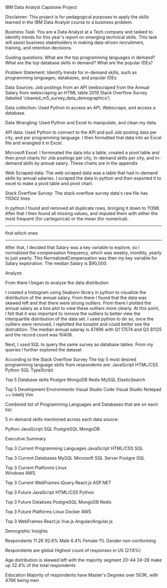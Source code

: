 IBM Data Analyst Capstone Project

Disclaimer:
  This project is for pedagogical purposes to apply the skills learned in the IBM Data Analyst course to a business problem.


Business Task:
  You are a Data Analyst at a Tech company and tasked to identify trends for this year's report on emerging technical skills. This task will assist business stakeholders in making data-driven recruitment, training, and     retention decisions.

Guiding questions:
	What are the top programming languages in demand?
	What are the top database skills in demand?
	What are the popular IDEs?

Problem Statement:
	Identify trends for in-demand skills, such as programming languages, databases, and popular IDEs.

Data Sources:
  Job postings from an API (webscraped from the 
  Annual Salary from webscraping an HTML table
  2019 Stack Overflow Survey (labeled 'cleaned_m5_survey_data_demographics')

Data collection:
  Used Python to access an API, Webscrape, and access a database.

Data Wrangling:
  Used Python and Excel to manipulate, and clean my data.

API data:
	Used Python to connect to the API and pull Job posting data per city, and per programming language. I then formatted that data into an Excel file and wrangled it in Excel.

Microsoft Excel:
  I formmated the data into a table, created a pivot table and then pivot charts for Job postings per city, In-demand skills per city, and in-demand skills by annual salary. These charts are in the appendix

Web Scraped data:
	The web scraped data was a table that had in-demand skills by annual salaries. I scraped the data in python and then exported it to excel to make a pivot table and pivot chart.

Stack Overflow Survey:
The stack overflow survey data's raw file has 115502 lines

In python I found and removed all duplicate rows, bringing it down to 11398.
After that I then found all missing values, and imputed them with either the most frequent (for cartegorical) or the mean (for numerical).

****
find which ones

****

After that, I decided that Salary was a key variable to explore, so I normalized the compensation frequency, which was weekly, monthly, yearly to just yearly. This NormalizedCompensation was then my key variable for Salary exploration. The median Salary is $90,000.


Analyze

From there I began to analyze the data distribution

I created a histogram using Seaborn library in python to visualize the distribution of the annual salary. From there I found that the data was skewed left and that there were strong outliers.
From there I plotted the annual salary as a box plot to view these outliers more clearly.
At this point, I felt that it was important to remove the outliers to better view the interquartile distribution of the data set.
I used python to do so, once the outliers were removed, I  replotted the boxplot and could better see the distrubtion.
The median annual salaray is 47496 with Q1 17574 and Q3 81125
and the record count was 10408. 

Next, I used SQL to query the same survey as database tables. From my queries I further explored the dataset

According to the Stack Overflow Survey
The top 5 most desired programming language skills from respondents are:
	JavaScript
	HTML/CSS
	Python
	SQL
	TypeScript

Top 5 Database skills
	Postgre
	MongoDB
	Redis
	MySQL
	ElasticSearch

Top 5 Development Environments
	Visual Studio Code
	Visual Studio
	Notepad ++
	Intellij
	Vim


Combined list of Programming Languages and Databases that are on each list:

5 in-demand skills mentioned across each data source:

Python
JavaScript
SQL
PostgreSQL
MongoDB


Executive Summary

Top 3 Current Programming Languages
	JavaScript
	HTML/CSS
	SQL
	
Top 3 Current Databases
	MySQL
	Microsoft SQL Server
	Postgre SQL
	
Top 3 Current Platforms
	Linux	
	Windows
	AWS
	
Top 3 Current WebFrames
	iQuery
	React.js
	ASP.NET
	
Top 3 Future 
	JavaScript
	HTML/CSS
	Python
	
Top 3 Future Databses
	PostgreSQL
	MongoDB
	Redis
	
Top 3 Future Platforms
	Linux
	Docker
	AWS
	
Top 3 WebFrames
	React.js
	Vue.js
	Angular/Angular.js
	
Demogrphic Insights

Respondents 11.2K
92.6% Male
6.4% Female
1% Gender non-conforming

Respondents are global
	Highest count of responses in US (27.6%)
	
Age distribution is skewed left with the majority segment 20-44
	24-28 make up 32.4% of the total respondents

Education
	Majority of respondents have Master's Degrees over 	503K, with 476K being men
	
